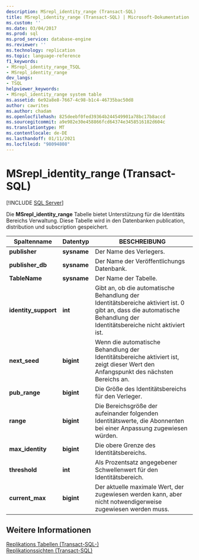 ```yaml
---
description: MSrepl_identity_range (Transact-SQL)
title: MSrepl_identity_range (Transact-SQL) | Microsoft-Dokumentation
ms.custom: ''
ms.date: 03/04/2017
ms.prod: sql
ms.prod_service: database-engine
ms.reviewer: ''
ms.technology: replication
ms.topic: language-reference
f1_keywords:
- MSrepl_identity_range_TSQL
- MSrepl_identity_range
dev_langs:
- TSQL
helpviewer_keywords:
- MSrepl_identity_range system table
ms.assetid: 6e92a8e8-7667-4c98-b1c4-46735bac50d8
author: cawrites
ms.author: chadam
ms.openlocfilehash: 825deebf0fed39364b244549901a78bc17b8accd
ms.sourcegitcommit: a9e982e30e458866fcd64374e3458516182d604c
ms.translationtype: MT
ms.contentlocale: de-DE
ms.lasthandoff: 01/11/2021
ms.locfileid: "98094808"
---
```

# <a name="msrepl_identity_range-transact-sql"></a>MSrepl_identity_range (Transact-SQL)
[!INCLUDE [SQL Server](../../includes/applies-to-version/sqlserver.md)]

  Die **MSrepl_identity_range** Tabelle bietet Unterstützung für die Identitäts Bereichs Verwaltung. Diese Tabelle wird in den Datenbanken publication, distribution und subscription gespeichert.  
  
|Spaltenname|Datentyp|BESCHREIBUNG|  
|-----------------|---------------|-----------------|  
|**publisher**|**sysname**|Der Name des Verlegers.|  
|**publisher_db**|**sysname**|Der Name der Veröffentlichungs Datenbank.|  
|**TableName**|**sysname**|Der Name der Tabelle.|  
|**identity_support**|**int**|Gibt an, ob die automatische Behandlung der Identitätsbereiche aktiviert ist. 0 gibt an, dass die automatische Behandlung der Identitätsbereiche nicht aktiviert ist.|  
|**next_seed**|**bigint**|Wenn die automatische Behandlung der Identitätsbereiche aktiviert ist, zeigt dieser Wert den Anfangspunkt des nächsten Bereichs an.|  
|**pub_range**|**bigint**|Die Größe des Identitätsbereichs für den Verleger.|  
|**range**|**bigint**|Die Bereichsgröße der aufeinander folgenden Identitätswerte, die Abonnenten bei einer Anpassung zugewiesen würden.|  
|**max_identity**|**bigint**|Die obere Grenze des Identitätsbereichs.|  
|**threshold**|**int**|Als Prozentsatz angegebener Schwellenwert für den Identitätsbereich.|  
|**current_max**|**bigint**|Der aktuelle maximale Wert, der zugewiesen werden kann, aber nicht notwendigerweise zugewiesen werden muss.|  
  
## <a name="see-also"></a>Weitere Informationen  
 [Replikations Tabellen &#40;Transact-SQL-&#41;](../../relational-databases/system-tables/replication-tables-transact-sql.md)   
 [Replikationssichten &#40;Transact-SQL&#41;](../../relational-databases/system-views/replication-views-transact-sql.md)  
  
  
